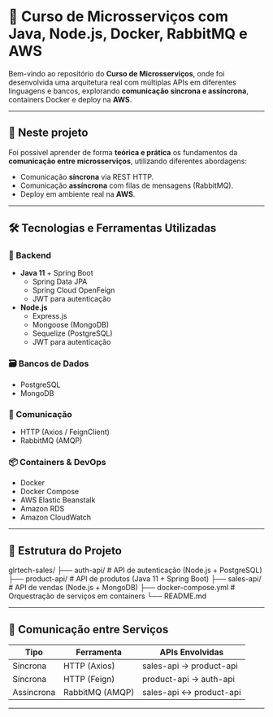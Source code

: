 # 🧩 Curso de Microsserviços com Java, Node.js, Docker, RabbitMQ e AWS

Bem-vindo ao repositório do **Curso de Microsserviços**, onde foi desenvolvida uma arquitetura real com múltiplas APIs em diferentes linguagens e bancos, explorando **comunicação síncrona e assíncrona**, containers Docker e deploy na **AWS**.

---

## 🚀 Neste projeto

Foi possivel aprender de forma **teórica e prática** os fundamentos da **comunicação entre microsserviços**, utilizando diferentes abordagens:

- Comunicação **síncrona** via REST HTTP.
- Comunicação **assíncrona** com filas de mensagens (RabbitMQ).
- Deploy em ambiente real na **AWS**.

---

## 🛠️ Tecnologias e Ferramentas Utilizadas

### 🔧 Backend
- **Java 11** + Spring Boot
  - Spring Data JPA
  - Spring Cloud OpenFeign
  - JWT para autenticação
- **Node.js**
  - Express.js
  - Mongoose (MongoDB)
  - Sequelize (PostgreSQL)
  - JWT para autenticação

### 🗃️ Bancos de Dados
- PostgreSQL
- MongoDB

### 📡 Comunicação
- HTTP (Axios / FeignClient)
- RabbitMQ (AMQP)

### 📦 Containers & DevOps
- Docker
- Docker Compose
- AWS Elastic Beanstalk
- Amazon RDS
- Amazon CloudWatch

---

## 🧱 Estrutura do Projeto
glrtech-sales/
├── auth-api/ # API de autenticação (Node.js + PostgreSQL)
├── product-api/ # API de produtos (Java 11 + Spring Boot)
├── sales-api/ # API de vendas (Node.js + MongoDB)
├── docker-compose.yml # Orquestração de serviços em containers
└── README.md

---

## 🔗 Comunicação entre Serviços

| Tipo        | Ferramenta       | APIs Envolvidas       |
|-------------|------------------|------------------------|
| Síncrona    | HTTP (Axios)     | sales-api → product-api |
| Síncrona    | HTTP (Feign)     | product-api → auth-api  |
| Assíncrona  | RabbitMQ (AMQP)  | sales-api ↔ product-api |

---